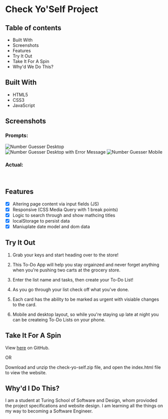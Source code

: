 # Check Yo'Self Project

## Table of contents
* Built With 
* Screenshots
* Features
* Try It Out
* Take It For A Spin
* Why'd We Do This?


## Built With

- HTML5
- CSS3
- JavaScript

## Screenshots
### Prompts:
  <img src="images/prompt1.jpg" alt="Number Guesser Desktop">
  <img src="images/prompt2.jpg" alt="Number Guesser Desktop with Error Message">
  <img src="images/prompt3.jpg" alt="Number Guesser Mobile">
  
### Actual:

  <img src="images/Number_Guesser_Desktop.png" alt="">
  <img src="images/Number_Guesser_Mobile.png" alt="">
  <img src="images/Number_Guesser_Errors.png" alt="">

## Features

- [x] Altering page content via input fields (JS)
- [x] Responsive (CSS Media Query with 1 break points)
- [x] Logic to search through and show mathcing titles
- [x] localStorage to persist data
- [x] Maniuplate date model and dom data

## Try It Out

1. Grab your keys and start heading over to the store!

2. This To-Do App will help you stay orgainzed and never forget anything when you're pushing two carts at the grocery store.

3. Enter the list name and tasks, then create your To-Do List!

4. As you go through your list check off what you've done.

5. Each card has the ability to be marked as urgent with visiable changes to the card.

6. Mobile and desktop layout, so while you're staying up late at night you can be createing To-Do Lists on your phone.

## Take It For A Spin

View <a href=https://matthewdshepherd.github.io/check-yo-self/>here</a> on GitHub.

OR 

Download and unzip the check-yo-self.zip file, and open the index.html file to view the website.

## Why'd I Do This?

I am a student at Turing School of Software and Design, whom provioded the project specifications and website design. I am learning all the things on my way to becoming a Software Engineer.